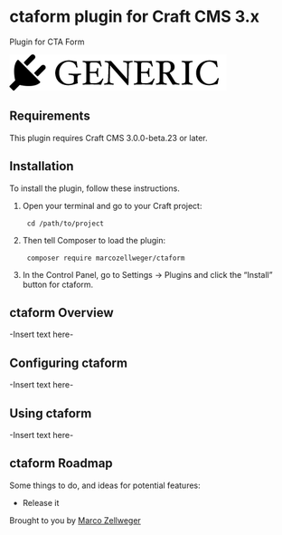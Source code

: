 # ctaform plugin for Craft CMS 3.x

Plugin for CTA Form

![Screenshot](resources/img/plugin-logo.png)

## Requirements

This plugin requires Craft CMS 3.0.0-beta.23 or later.

## Installation

To install the plugin, follow these instructions.

1. Open your terminal and go to your Craft project:

        cd /path/to/project

2. Then tell Composer to load the plugin:

        composer require marcozellweger/ctaform

3. In the Control Panel, go to Settings → Plugins and click the “Install” button for ctaform.

## ctaform Overview

-Insert text here-

## Configuring ctaform

-Insert text here-

## Using ctaform

-Insert text here-

## ctaform Roadmap

Some things to do, and ideas for potential features:

* Release it

Brought to you by [Marco Zellweger](https://marcozellweger.ch)
